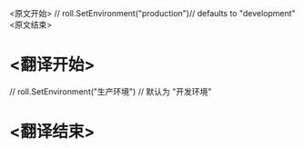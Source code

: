 
<原文开始>
// roll.SetEnvironment("production")// defaults to "development"
<原文结束>

# <翻译开始>
// roll.SetEnvironment("生产环境") // 默认为 "开发环境"
# <翻译结束>

